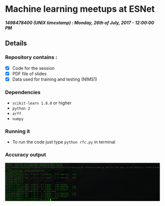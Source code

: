 # Machine learning meetups at ESNet
**_1498478400 (UNIX timestamp) : Monday, 26th of July, 2017 - 12:00:00 PM_**

## Details 
### Repository contains : 
- [x] Code for the session
- [x] PDF file of slides
- [x] Data used for training and testing (NIMS1)

### Dependencies
- ``` scikit-learn 1.8.0 ``` or higher
- ``` python 2 ```
- ``` arff ```
- ``` numpy ```

### Running it
- To run the code just type ```python rfc.py``` in terminal

### Accuracy output
![alt text](output.png) 
